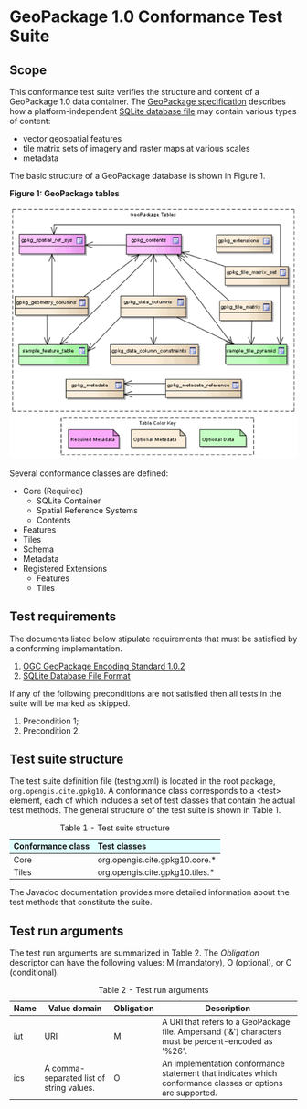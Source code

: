 
# GeoPackage 1.0 Conformance Test Suite

## Scope

This conformance test suite verifies the structure and content of a GeoPackage 1.0 
data container. The [GeoPackage specification](http://www.geopackage.org/spec/) describes 
how a platform-independent [SQLite database file](https://www.sqlite.org/fileformat2.html) 
may contain various types of content:

* vector geospatial features
* tile matrix sets of imagery and raster maps at various scales
* metadata

The basic structure of a GeoPackage database is shown in Figure 1.

**Figure 1: GeoPackage tables**

![GeoPackage tables](img/geopackage-tables.png)

Several conformance classes are defined:

* Core (Required)
    - SQLite Container
    - Spatial Reference Systems
    - Contents
* Features
* Tiles
* Schema
* Metadata
* Registered Extensions
    - Features
    - Tiles

## Test requirements

The documents listed below stipulate requirements that must be satisfied by a 
conforming implementation.

1. [OGC GeoPackage Encoding Standard 1.0.2](http://www.geopackage.org/spec/)
2. [SQLite Database File Format](http://sqlite.org/fileformat2.html)

If any of the following preconditions are not satisfied then all tests in the 
suite will be marked as skipped.

1. Precondition 1;
2. Precondition 2.


## Test suite structure

The test suite definition file (testng.xml) is located in the root package, 
`org.opengis.cite.gpkg10`. A conformance class corresponds to a &lt;test&gt; element, each 
of which includes a set of test classes that contain the actual test methods. 
The general structure of the test suite is shown in Table 1.

<table>
  <caption>Table 1 - Test suite structure</caption>
  <thead>
    <tr style="text-align: left; background-color: LightCyan">
      <th>Conformance class</th>
      <th>Test classes</th>
    </tr>
  </thead>
  <tbody>
    <tr>
      <td>Core</td>
      <td>org.opengis.cite.gpkg10.core.*</td>
    </tr>
    <tr>
      <td>Tiles</td>
      <td>org.opengis.cite.gpkg10.tiles.*</td>
    </tr>
  </tbody>
</table>

The Javadoc documentation provides more detailed information about the test 
methods that constitute the suite.


## Test run arguments

The test run arguments are summarized in Table 2. The _Obligation_ descriptor can 
have the following values: M (mandatory), O (optional), or C (conditional).

<table>
	<caption>Table 2 - Test run arguments</caption>
	<thead>
    <tr>
      <th>Name</th>
      <th>Value domain</th>
	    <th>Obligation</th>
	    <th>Description</th>
    </tr>
  </thead>
	<tbody>
    <tr>
      <td>iut</td>
      <td>URI</td>
      <td>M</td>
      <td>A URI that refers to a GeoPackage file. Ampersand ('&amp;') characters 
      must be percent-encoded as '%26'.</td>
    </tr>
	  <tr>
      <td>ics</td>
      <td>A comma-separated list of string values.</td>
      <td>O</td>
      <td>An implementation conformance statement that indicates which conformance 
      classes or options are supported.</td>
    </tr>
	</tbody>
</table>
